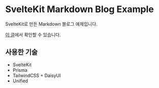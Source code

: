 # SvelteKit Markdown Blog Example

SvelteKit로 만든 Markdown 블로그 예제입니다.

[이 글](https://blog.lilamaris.kr/sveltekit-markdown)에서 확인할 수 있습니다.

## 사용한 기술
- SvelteKit
- Prisma
- TailwindCSS + DaisyUI
- Unified
